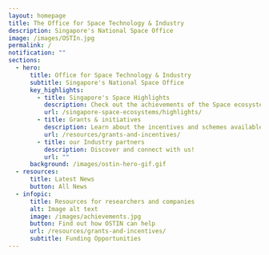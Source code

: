 ```yaml
---
layout: homepage
title: The Office for Space Technology & Industry
description: Singapore's National Space Office
image: /images/OSTIn.jpg
permalink: /
notification: ""
sections:
  - hero:
      title: Office for Space Technology & Industry
      subtitle: Singapore's National Space Office
      key_highlights:
        - title: Singapore's Space Highlights
          description: Check out the achievements of the Space ecosystem here in Singapore!
          url: /singapore-space-ecosystems/highlights/
        - title: Grants & initiatives
          description: Learn about the incentives and schemes available!
          url: /resources/grants-and-incentives/
        - title: our Industry partners
          description: Discover and connect with us!
          url: ""
      background: /images/ostin-hero-gif.gif
  - resources:
      title: Latest News
      button: All News
  - infopic:
      title: Resources for researchers and companies
      alt: Image alt text
      image: /images/achievements.jpg
      button: Find out how OSTIN can help
      url: /resources/grants-and-incentives/
      subtitle: Funding Opportunities
---
```

